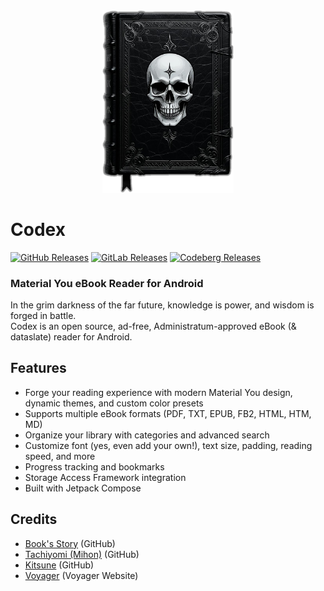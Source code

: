 
<div align="center">
  <img src="https://raw.githubusercontent.com/BlindMint/codex/master/docs/images/codex_splash_dark.png" alt="codex_splash_dark" width="210" />
</div>

# Codex

[![GitHub Releases](https://img.shields.io/badge/github-v1.8.0-333333?logo=github&link=https://github.com/BlindMint/codex/releases/latest)](https://github.com/BlindMint/codex/releases/latest)
[![GitLab Releases](https://img.shields.io/badge/gitlab-v1.8.0-FC6D26?logo=gitlab&link=https://gitlab.com/BlindMint/codex/-/releases)](https://gitlab.com/BlindMint/codex/-/releases)
[![Codeberg Releases](https://img.shields.io/badge/codeberg-v1.8.0-2185D0?logo=codeberg&link=https://codeberg.org/BlindMint/codex/releases)](https://codeberg.org/BlindMint/codex/releases)  


### Material You eBook Reader for Android

In the grim darkness of the far future, knowledge is power, and wisdom is forged in battle.  
Codex is an open source, ad-free, Administratum-approved eBook (& dataslate) reader for Android.  

## Features

- Forge your reading experience with modern Material You design, dynamic themes, and custom color presets
- Supports multiple eBook formats (PDF, TXT, EPUB, FB2, HTML, HTM, MD)
- Organize your library with categories and advanced search
- Customize font (yes, even add your own!), text size, padding, reading speed, and more
- Progress tracking and bookmarks
- Storage Access Framework integration
- Built with Jetpack Compose

## Credits

- [Book's Story](https://github.com/Acclorite/book-story) (GitHub)
- [Tachiyomi (Mihon)](https://github.com/mihonapp/mihon) (GitHub)
- [Kitsune](https://github.com/Drumber/Kitsune) (GitHub)
- [Voyager](https://voyager.adriel.cafe/) (Voyager Website)  
